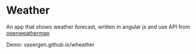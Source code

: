 # Weather

An app that shows weather forecast, written in angular js and use API from [openweathermap](http://openweathermap.org/api)

Demo: vasergen.github.io/wheather
